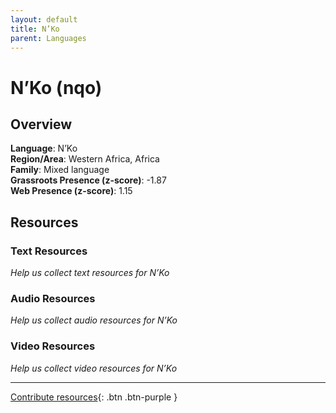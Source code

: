 ```yaml
---
layout: default
title: N’Ko
parent: Languages
---
```


# N’Ko (nqo)

## Overview

**Language**: N’Ko  
**Region/Area**: Western Africa, Africa  
**Family**: Mixed language  
**Grassroots Presence (z-score)**: -1.87  
**Web Presence (z-score)**: 1.15  

## Resources

### Text Resources
*Help us collect text resources for N’Ko*

### Audio Resources
*Help us collect audio resources for N’Ko*

### Video Resources
*Help us collect video resources for N’Ko*

---

[Contribute resources](https://forms.office.com/e/1SfLJx3u1r){: .btn .btn-purple }
